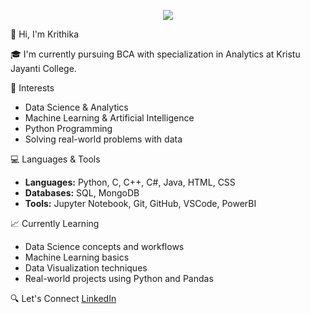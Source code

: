<p align="center">
  <img src="https://capsule-render.vercel.app/api?type=venom&color=0:6A5ACD,100:00BFFF&height=300&section=header&text=Krithika%20✨&fontSize=50&fontAlignY=35&animation=fadeIn&desc=Welcome%20to%20my%20GitHub%20Space!&descAlignY=65&descAlign=50"/>
</p>


 👋 Hi, I'm Krithika

🎓 I'm currently pursuing BCA with specialization in Analytics at Kristu Jayanti College.

🧠 Interests
- Data Science & Analytics
- Machine Learning & Artificial Intelligence
- Python Programming
- Solving real-world problems with data

 💻 Languages & Tools
- **Languages:** Python, C, C++, C#, Java, HTML, CSS
- **Databases:** SQL, MongoDB 
- **Tools:** Jupyter Notebook, Git, GitHub, VSCode, PowerBI

 📈 Currently Learning
- Data Science concepts and workflows
- Machine Learning basics
- Data Visualization techniques
- Real-world projects using Python and Pandas

 🔍 Let's Connect
[LinkedIn](https://www.linkedin.com/in/krithika-n-974577286?utm_source=share&utm_campaign=share_via&utm_content=profile&utm_medium=android_app)

